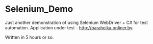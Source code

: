 Selenium_Demo
======

Just another demonstration of using Selenium WebDriver + C# for test automation. Application under test - http://baraholka.onliner.by.

Written in 5 hours or so.
